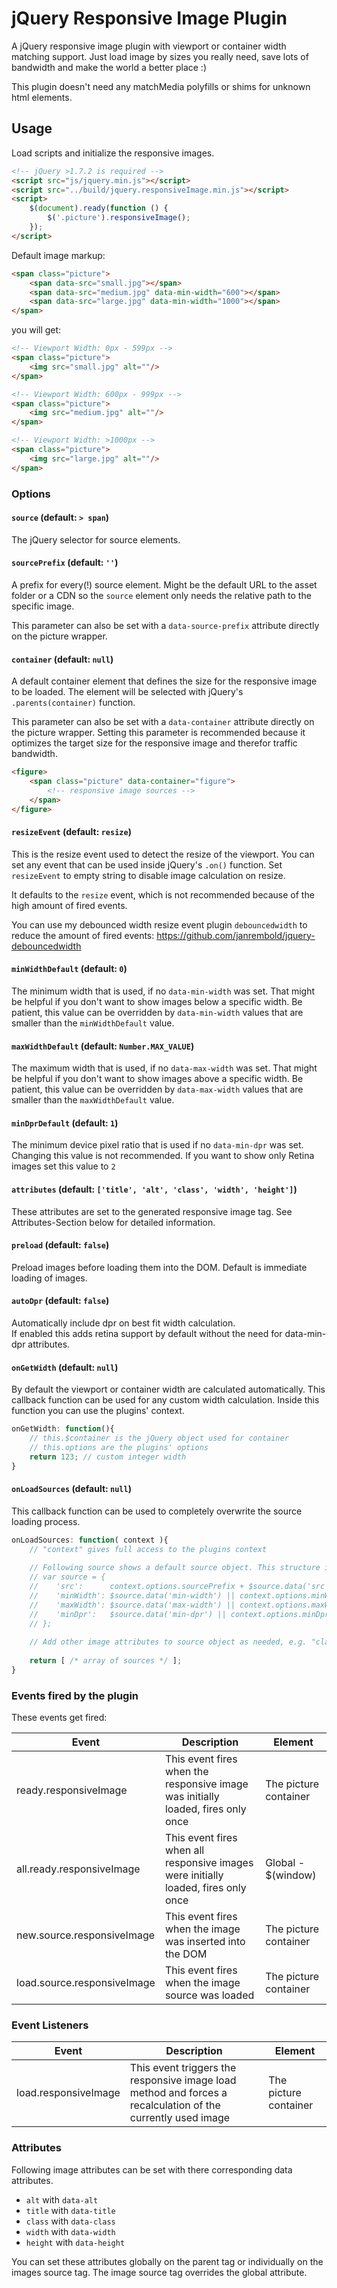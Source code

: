 # jQuery Responsive Image Plugin

A jQuery responsive image plugin with viewport or container width matching support.
Just load image by sizes you really need, save lots of bandwidth and make the world a better place :)

This plugin doesn't need any matchMedia polyfills or shims for unknown html elements. 


## Usage

Load scripts and initialize the responsive images.
```html
<!-- jQuery >1.7.2 is required -->
<script src="js/jquery.min.js"></script>
<script src="../build/jquery.responsiveImage.min.js"></script>
<script>
    $(document).ready(function () {
        $('.picture').responsiveImage();
    });
</script>
```

Default image markup:

```html
<span class="picture">
    <span data-src="small.jpg"></span>
    <span data-src="medium.jpg" data-min-width="600"></span>
    <span data-src="large.jpg" data-min-width="1000"></span>
</span>
```

you will get:

```html
<!-- Viewport Width: 0px - 599px -->
<span class="picture">
    <img src="small.jpg" alt=""/>    
</span>

<!-- Viewport Width: 600px - 999px -->
<span class="picture">
    <img src="medium.jpg" alt=""/>    
</span>

<!-- Viewport Width: >1000px -->
<span class="picture">
    <img src="large.jpg" alt=""/>    
</span>
```

### Options

#### `source` (default: `> span`)

The jQuery selector for source elements.

#### `sourcePrefix` (default: `''`)

A prefix for every(!) source element. 
Might be the default URL to the asset folder or a CDN so the `source` element only needs the relative path to the specific image.
 
This parameter can also be set with a `data-source-prefix` attribute directly on the picture wrapper.

#### `container` (default: `null`)

A default container element that defines the size for the responsive image to be loaded. 
The element will be selected with jQuery's `.parents(container)` function.

This parameter can also be set with a `data-container` attribute directly on the picture wrapper.
Setting this parameter is recommended because it optimizes the target size for the responsive image and therefor traffic bandwidth.
 
```html
<figure>
    <span class="picture" data-container="figure">
        <!-- responsive image sources -->
    </span>
</figure>
```
 
#### `resizeEvent` (default: `resize`)

This is the resize event used to detect the resize of the viewport. 
You can set any event that can be used inside jQuery's `.on()` function.
Set `resizeEvent` to empty string to disable image calculation on resize.

It defaults to the `resize` event, which is not recommended because of the high amount of fired events.
 
You can use my debounced width resize event plugin `debouncedwidth` to reduce the amount of fired events: https://github.com/janrembold/jquery-debouncedwidth
 
#### `minWidthDefault` (default: `0`)

The minimum width that is used, if no `data-min-width` was set. That might be helpful if you don't want to show images below a specific width.
Be patient, this value can be overridden by `data-min-width` values that are smaller than the `minWidthDefault` value. 
 
#### `maxWidthDefault` (default: `Number.MAX_VALUE`)

The maximum width that is used, if no `data-max-width` was set. That might be helpful if you don't want to show images above a specific width.
Be patient, this value can be overridden by `data-max-width` values that are smaller than the `maxWidthDefault` value. 
 
#### `minDprDefault` (default: `1`)

The minimum device pixel ratio that is used if no `data-min-dpr` was set. Changing this value is not recommended. 
If you want to show only Retina images set this value to `2`
 
#### `attributes` (default: `['title', 'alt', 'class', 'width', 'height']`)

These attributes are set to the generated responsive image tag. See Attributes-Section below for detailed information.
 
#### `preload` (default: `false`)

Preload images before loading them into the DOM. Default is immediate loading of images.
 
#### `autoDpr` (default: `false`)

Automatically include dpr on best fit width calculation.  
If enabled this adds retina support by default without the need for data-min-dpr attributes.  

#### `onGetWidth` (default: `null`)

By default the viewport or container width are calculated automatically.
This callback function can be used for any custom width calculation. Inside this function you can use the plugins' context.   

```js
onGetWidth: function(){
    // this.$container is the jQuery object used for container 
    // this.options are the plugins' options
    return 123; // custom integer width
}
```

#### `onLoadSources` (default: `null`)

This callback function can be used to completely overwrite the source loading process.


```js
onLoadSources: function( context ){
    // "context" gives full access to the plugins context
    
    // Following source shows a default source object. This structure is required!
    // var source = {
    //    'src':      context.options.sourcePrefix + $source.data('src'),
    //    'minWidth': $source.data('min-width') || context.options.minWidthDefault,
    //    'maxWidth': $source.data('max-width') || context.options.maxWidthDefault,
    //    'minDpr':   $source.data('min-dpr') || context.options.minDprDefault
    // };
    
    // Add other image attributes to source object as needed, e.g. "class", "title" .... 
    
    return [ /* array of sources */ ]; 
}
```


### Events fired by the plugin

These events get fired:

| Event | Description | Element |
| ----- | ----------- | ------- |
| ready.responsiveImage | This event fires when the responsive image was initially loaded, fires only once | The picture container |
| all.ready.responsiveImage | This event fires when all responsive images were initially loaded, fires only once | Global - $(window) |
| new.source.responsiveImage | This event fires when the image was inserted into the DOM | The picture container |
| load.source.responsiveImage | This event fires when the image source was loaded | The picture container |


### Event Listeners

| Event | Description | Element |
| ----- | ----------- | ------- |
| load.responsiveImage | This event triggers the responsive image load method and forces a recalculation of the currently used image | The picture container |


### Attributes

Following image attributes can be set with there corresponding data attributes.

- `alt` with `data-alt`
- `title` with `data-title`
- `class` with `data-class`
- `width` with `data-width`
- `height` with `data-height`

You can set these attributes globally on the parent tag or individually on the images source tag.
The image source tag overrides the global attribute.
